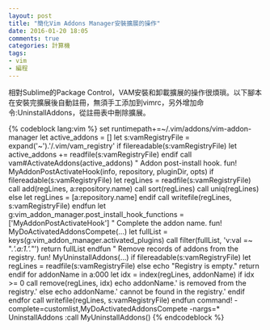 ```yaml
---
layout: post
title: "簡化Vim Addons Manager安裝擴展的操作"
date: 2016-01-20 18:05
comments: true
categories: 計算機
tags:
- vim
- 編程
---
```


相對Sublime的Package Control，VAM安裝和卸載擴展的操作很煩瑣。以下腳本在安裝完擴展後自動註冊，無須手工添加到vimrc，另外增加命令:UninstallAddons，從註冊表中刪除擴展。

{% codeblock lang:vim %}
set runtimepath+=~/.vim/addons/vim-addon-manager
let active_addons = []
let s:vamRegistryFile = expand('~').'/.vim/vam_registry'
if filereadable(s:vamRegistryFile)
    let active_addons += readfile(s:vamRegistryFile)
endif
call vam#ActivateAddons(active_addons)
" Addon post-install hook.
fun! MyAddonPostActivateHook(info, repository, pluginDir, opts)
    if filereadable(s:vamRegistryFile)
        let regLines = readfile(s:vamRegistryFile)
        call add(regLines, a:repository.name)
        call sort(regLines)
        call uniq(regLines)
    else
        let regLines = [a:repository.name]
    endif
    call writefile(regLines, s:vamRegistryFile)
endfun
let g:vim_addon_manager.post_install_hook_functions = ['MyAddonPostActivateHook']
" Complete the addon name.
fun! MyDoActivatedAddonsCompete(...)
    let fullList = keys(g:vim_addon_manager.activated_plugins)
    call filter(fullList, 'v:val =~ ".*'.a:1.'.*"')
    return fullList
endfun
" Remove records of addons from the registry.
fun! MyUninstallAddons(...)
    if filereadable(s:vamRegistryFile)
        let regLines = readfile(s:vamRegistryFile)
    else
        echo "Registry is empty."
        return
    endif
    for addonName in a:000
        let idx = index(regLines, addonName)
        if idx >= 0
            call remove(regLines, idx)
            echo addonName.' is removed from the registry.'
        else
            echo addonName.' cannot be found in the registry.'
        endif
    endfor
    call writefile(regLines, s:vamRegistryFile)
endfun
command! -complete=customlist,MyDoActivatedAddonsCompete -nargs=* UninstallAddons :call MyUninstallAddons(<f-args>)
{% endcodeblock %}
